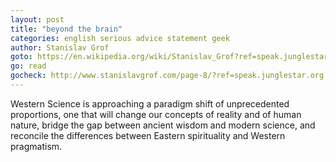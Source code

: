 ```yaml
---
layout: post
title: "beyond the brain"
categories: english serious advice statement geek
author: Stanislav Grof
goto: https://en.wikipedia.org/wiki/Stanislav_Grof?ref=speak.junglestar.org
go: read
gocheck: http://www.stanislavgrof.com/page-8/?ref=speak.junglestar.org
---
```

Western Science is approaching a paradigm shift of unprecedented proportions, one that will change our concepts of reality and of human nature, bridge the gap between ancient wisdom and modern science, and reconcile the differences between Eastern spirituality and Western pragmatism.
